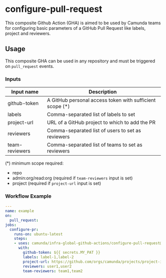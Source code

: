 # configure-pull-request

This composite Github Action (GHA) is aimed to be used by Camunda teams for configuring basic parameters of a GitHub Pull Request like labels, project and reviewers.

## Usage

This composite GHA can be used in any repository and must be triggered on `pull_request` events.

### Inputs
| Input name           | Description                                               |
|----------------------|-----------------------------------------------------------|
| github-token         | A GitHub personal access token with sufficient scope (*) |
| labels               | Comma-separated list of labels to set |
| project-url          | URL of a GitHub project to which to add the PR |
| reviewers            | Comma-separated list of users to set as reviewers |
| team-reviewers       | Comma-separated list of teams to set as reviewers |

(*) minimum scope required:
- repo
- admin:org/read:org (required if `team-reviewers` input is set)
- project (required if `project-url` input is set)

### Workflow Example
```yaml
---
name: example
on:
  pull_request:
jobs:
  configure-pr:
    runs-on: ubuntu-latest
    steps:
    - uses: camunda/infra-global-github-actions/configure-pull-request@main
      with:
        github-token: ${{ secrets.MY_PAT }}
        labels: label-1,label-2
        project-url: https://github.com/orgs/camunda/projects/project-id/
        reviewers: user1,user2
        team-reviewers: team1,team2
```

